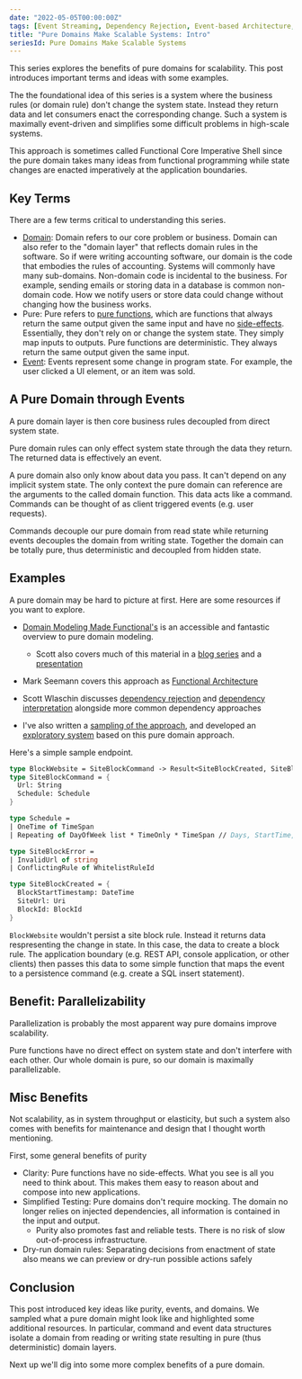 ```yaml
---
date: "2022-05-05T00:00:00Z"
tags: [Event Streaming, Dependency Rejection, Event-based Architecture, Domain Modeling Made Functional]
title: "Pure Domains Make Scalable Systems: Intro"
seriesId: Pure Domains Make Scalable Systems
---
```

This series explores the benefits of pure domains for scalability. This post introduces important terms and ideas with some examples.

<!--more-->

The the foundational idea of this series is a system where the business rules (or domain rule) don't change the system state. Instead they return data and let consumers enact the corresponding change. Such a system is maximally event-driven and simplifies some difficult problems in high-scale systems.

This approach is sometimes called Functional Core Imperative Shell since the pure domain takes many ideas from functional programming while state changes are enacted imperatively at the application boundaries.

## Key Terms

There are a few terms critical to understanding this series.

- [Domain](https://en.wikipedia.org/wiki/Domain-driven_design): Domain refers to our core problem or business. Domain can also refer to the "domain layer" that reflects domain rules in the software. So if were writing accounting software, our domain is the code that embodies the rules of accounting. Systems will commonly have many sub-domains. Non-domain code is incidental to the business. For example, sending emails or storing data in a database is common non-domain code. How we notify users or store data could change without changing how the business works. 
- Pure: Pure refers to [pure functions](https://en.wikipedia.org/wiki/Pure_function), which are functions that always return the same output given the same input and have no [side-effects](https://en.wikipedia.org/wiki/Side_effect_(computer_science)). Essentially, they don't rely on or change the system state. They simply map inputs to outputs. Pure functions are deterministic. They always return the same output given the same input.
- [Event](https://en.wikipedia.org/wiki/Event-driven_architecture): Events represent some change in program state. For example, the user clicked a UI element, or an item was sold.

## A Pure Domain through Events

A pure domain layer is then core business rules decoupled from direct system state. 

Pure domain rules can only effect system state through the data they return. The returned data is effectively an event.

A pure domain also only know about data you pass. It can't depend on any implicit system state. The only context the pure domain can reference are the arguments to the called domain function. This data acts like a command. Commands can be thought of as client triggered events (e.g. user requests).

Commands decouple our pure domain from read state while returning events decouples the domain from writing state. Together the domain can be totally pure, thus deterministic and decoupled from hidden state.

<!-- Relying on data (commands and events) to create pure functions is based on the *Dependency Rejection* approach. Scott Wlaschin has an excellent [series](https://fsharpforfunandprofit.com/posts/dependencies-4/) on how dependency rejection relates to other dependency approaches.-->

<!-- post (Dependency Inversion + Purity -> Dependency Rejection). -->

## Examples

A pure domain may be hard to picture at first. Here are some resources if you want to explore.
- [Domain Modeling Made Functional's](https://fsharpforfunandprofit.com/books/#domain-modeling-made-functional) is an accessible and fantastic overview to pure domain modeling.
  - Scott also covers much of this material in a [blog series](https://fsharpforfunandprofit.com/series/designing-with-types/) and a [presentation](https://www.youtube.com/watch?v=Up7LcbGZFuo&ab_channel=NDCConferences)
- Mark Seemann covers this approach as [Functional Architecture](https://www.youtube.com/watch?v=US8QG9I1XW0&ab_channel=NDCConferences)
- Scott Wlaschin discusses [dependency rejection](https://fsharpforfunandprofit.com/posts/dependencies/#approach-2-dependency-rejection) and [dependency interpretation](https://fsharpforfunandprofit.com/posts/dependencies-4/) alongside more common dependency approaches

- I've also written a [sampling of the approach](../../posts/2021-04-09-Designing-with-Events-Transforms-and-state.md), and developed an [exploratory system](https://github.com/farlee2121/BlockScheduler) based on this pure domain approach. 

Here's a simple sample endpoint.
```fsharp
type BlockWebsite = SiteBlockCommand -> Result<SiteBlockCreated, SiteBlockError>
type SiteBlockCommand = {
  Url: String
  Schedule: Schedule
}

type Schedule = 
| OneTime of TimeSpan
| Repeating of DayOfWeek list * TimeOnly * TimeSpan // Days, StartTime, Duration

type SiteBlockError = 
| InvalidUrl of string
| ConflictingRule of WhitelistRuleId

type SiteBlockCreated = {
  BlockStartTimestamp: DateTime
  SiteUrl: Uri
  BlockId: BlockId
}
```

`BlockWebsite` wouldn't persist a site block rule. Instead it returns data respresenting the change in state. In this case, the data to create a block rule. The application boundary (e.g. REST API, console application, or other clients) then passes this data to some simple function that maps the event to a persistence command (e.g. create a SQL insert statement).

## Benefit: Parallelizability

Parallelization is probably the most apparent way pure domains improve scalability. 

Pure functions have no direct effect on system state and don't interfere with each other. Our whole domain is pure, so our domain is maximally parallelizable. 

## Misc Benefits
Not scalability, as in system throughput or elasticity, but such a system also comes with benefits for maintenance and design that I thought worth mentioning.

First, some general benefits of purity
- Clarity: Pure functions have no side-effects. What you see is all you need to think about. This makes them easy to reason about and compose into new applications. 
- Simplified Testing: Pure domains don't require mocking. The domain no longer relies on injected dependencies, all information is contained in the input and output. 
  - Purity also promotes fast and reliable tests. There is no risk of slow out-of-process infrastructure.
- Dry-run domain rules: Separating decisions from enactment of state also means we can preview or dry-run possible actions safely

## Conclusion

This post introduced key ideas like purity, events, and domains. We sampled what a pure domain might look like and highlighted some additional resources.
In particular, command and event data structures isolate a domain from reading or writing state resulting in pure (thus deterministic) domain layers. 

Next up we'll dig into some more complex benefits of a pure domain.


